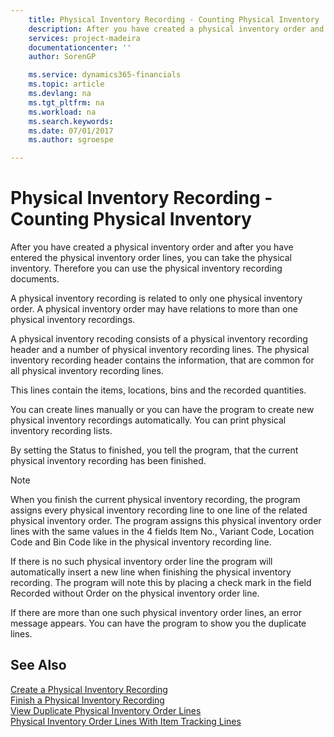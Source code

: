 ```yaml
---
    title: Physical Inventory Recording - Counting Physical Inventory
    description: After you have created a physical inventory order and after you have entered the physical inventory order lines, you can take the physical inventory. Therefore you can use the physical inventory recording documents.
    services: project-madeira
    documentationcenter: ''
    author: SorenGP

    ms.service: dynamics365-financials
    ms.topic: article
    ms.devlang: na
    ms.tgt_pltfrm: na
    ms.workload: na
    ms.search.keywords:
    ms.date: 07/01/2017
    ms.author: sgroespe

---
```

# Physical Inventory Recording - Counting Physical Inventory
After you have created a physical inventory order and after you have entered the physical inventory order lines, you can take the physical inventory. Therefore you can use the physical inventory recording documents.  

A physical inventory recording is related to only one physical inventory order. A physical inventory order may have relations to more than one physical inventory recordings.  

A physical inventory recoding consists of a physical inventory recording header and a number of physical inventory recording lines. The physical inventory recording header contains the information, that are common for all physical inventory recording lines.  

This lines contain the items, locations, bins and the recorded quantities.  

You can create lines manually or you can have the program to create new physical inventory recordings automatically. You can print physical inventory recording lists.  

By setting the Status to finished, you tell the program, that the current physical inventory recording has been finished.  

> [!NOTE]  
>  When you finish the current physical inventory recording, the program assigns every physical inventory recording line to one line of the related physical inventory order. The program assigns this physical inventory order lines with the same values in the 4 fields Item No., Variant Code, Location Code and Bin Code like in the physical inventory recording line.  
>   
>  If there is no such physical inventory order line the program will automatically insert a new line when finishing the physical inventory recording. The program will note this by placing a check mark in the field Recorded without Order on the physical inventory order line.  
>   
>  If there are more than one such physical inventory order lines, an error message appears. You can have the program to show you the duplicate lines.  

## See Also  
 [Create a Physical Inventory Recording](how-to-create-a-physical-inventory-recording.md)   
 [Finish a Physical Inventory Recording](how-to-finish-a-physical-inventory-recording.md)   
 [View Duplicate Physical Inventory Order Lines](how-to-view-duplicate-physical-inventory-order-lines.md)   
 [Physical Inventory Order Lines With Item Tracking Lines](physical-inventory-order-lines-with-item-tracking-lines.md)
